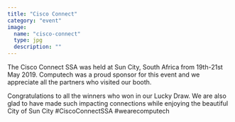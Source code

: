 ```yaml
---
title: "Cisco Connect"
category: "event"
image:
  name: "cisco-connect"
  type: jpg
  description: ""
---
```


The Cisco Connect SSA was held at Sun City, South Africa from 19th-21st May 2019. Computech was a proud sponsor for this event and we appreciate all the partners who visited our booth.

Congratulations to all the winners who won in our Lucky Draw. We are also glad to have made such impacting connections while enjoying the beautiful City of Sun City #CiscoConnectSSA #wearecomputech